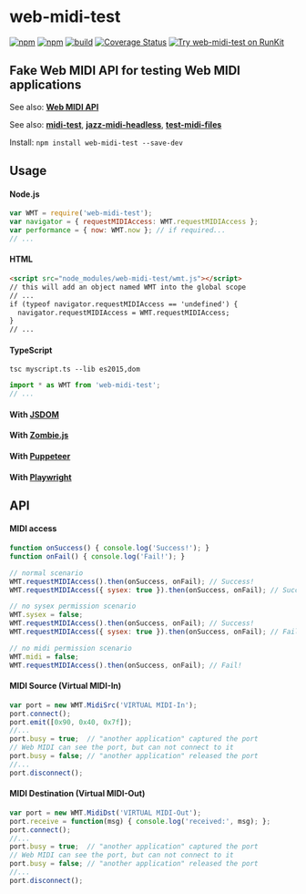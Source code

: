# web-midi-test

[![npm](https://img.shields.io/npm/v/web-midi-test.svg)](https://www.npmjs.com/package/web-midi-test)
[![npm](https://img.shields.io/npm/dt/web-midi-test.svg)](https://www.npmjs.com/package/web-midi-test)
[![build](https://github.com/jazz-soft/web-midi-test/actions/workflows/build.yml/badge.svg)](https://github.com/jazz-soft/web-midi-test/actions)
[![Coverage Status](https://coveralls.io/repos/github/jazz-soft/web-midi-test/badge.svg?branch=master)](https://coveralls.io/github/jazz-soft/web-midi-test?branch=master)
[![Try web-midi-test on RunKit](https://badge.runkitcdn.com/web-midi-test.svg)](https://npm.runkit.com/web-midi-test)

## Fake Web MIDI API for testing Web MIDI applications

See also: [**Web MIDI API**](https://webaudio.github.io/web-midi-api/)

See also: [**midi-test**](https://github.com/jazz-soft/midi-test),
[**jazz-midi-headless**](https://github.com/jazz-soft/jazz-midi-headless),
[**test-midi-files**](https://github.com/jazz-soft/test-midi-files)

Install: `npm install web-midi-test --save-dev`

## Usage
#### Node.js

```js
var WMT = require('web-midi-test');
var navigator = { requestMIDIAccess: WMT.requestMIDIAccess };
var performance = { now: WMT.now }; // if required...
// ...
```

#### HTML

```html
<script src="node_modules/web-midi-test/wmt.js"></script>
// this will add an object named WMT into the global scope
// ...
if (typeof navigator.requestMIDIAccess == 'undefined') {
  navigator.requestMIDIAccess = WMT.requestMIDIAccess;
}
// ...
```

#### TypeScript
`tsc myscript.ts --lib es2015,dom`

```ts
import * as WMT from 'web-midi-test';
// ...
```

#### With [JSDOM](https://github.com/jazz-soft/web-midi-test/tree/master/demo-jsdom)  
#### With [Zombie.js](https://github.com/jazz-soft/web-midi-test/tree/master/demo-zombie)
#### With [Puppeteer](https://github.com/jazz-soft/web-midi-test/tree/master/demo-puppeteer)
#### With [Playwright](https://github.com/jazz-soft/web-midi-test/tree/master/demo-playwright)

## API
#### MIDI access

```js
function onSuccess() { console.log('Success!'); }
function onFail() { console.log('Fail!'); }

// normal scenario
WMT.requestMIDIAccess().then(onSuccess, onFail); // Success!
WMT.requestMIDIAccess({ sysex: true }).then(onSuccess, onFail); // Success!

// no sysex permission scenario
WMT.sysex = false;
WMT.requestMIDIAccess().then(onSuccess, onFail); // Success!
WMT.requestMIDIAccess({ sysex: true }).then(onSuccess, onFail); // Fail!

// no midi permission scenario
WMT.midi = false;
WMT.requestMIDIAccess().then(onSuccess, onFail); // Fail!
```

#### MIDI Source (Virtual MIDI-In)

```js
var port = new WMT.MidiSrc('VIRTUAL MIDI-In');
port.connect();
port.emit([0x90, 0x40, 0x7f]);
//...
port.busy = true;  // "another application" captured the port
// Web MIDI can see the port, but can not connect to it
port.busy = false; // "another application" released the port
//...
port.disconnect();
```

#### MIDI Destination (Virtual MIDI-Out)

```js
var port = new WMT.MidiDst('VIRTUAL MIDI-Out');
port.receive = function(msg) { console.log('received:', msg); };
port.connect();
//...
port.busy = true;  // "another application" captured the port
// Web MIDI can see the port, but can not connect to it
port.busy = false; // "another application" released the port
//...
port.disconnect();
```
